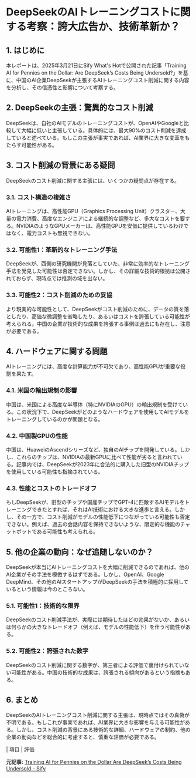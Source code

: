 # DeepSeekのAIトレーニングコストに関する考察：誇大広告か、技術革新か？

## 1. はじめに

本レポートは、2025年3月21日にSify What's Hotで公開された記事「Training AI for Pennies on the Dollar: Are DeepSeek’s Costs Being Undersold?」を基に、中国のAI企業DeepSeekが主張するAIトレーニングコスト削減に関する内容を分析し、その信憑性と影響について考察する。

## 2. DeepSeekの主張：驚異的なコスト削減

DeepSeekは、自社のAIモデルのトレーニングコストが、OpenAIやGoogleと比較して大幅に低いと主張している。具体的には、最大90%のコスト削減を達成していると述べている。もしこの主張が事実であれば、AI業界に大きな変革をもたらす可能性がある。

## 3. コスト削減の背景にある疑問

DeepSeekのコスト削減に関する主張には、いくつかの疑問点が存在する。

### 3.1. コスト構造の複雑さ

AIトレーニングは、高性能GPU（Graphics Processing Unit）クラスター、大量の電力消費、高度なエンジニアによる継続的な調整など、多大なコストを要する。NVIDIAのようなGPUメーカーは、高性能GPUを安価に提供しているわけではなく、電力コストも無視できない。

### 3.2. 可能性1：革新的なトレーニング手法

DeepSeekが、西側の研究機関が見落としていた、非常に効率的なトレーニング手法を発見した可能性は否定できない。しかし、その詳細な技術的根拠は公開されておらず、現時点では推測の域を出ない。

### 3.3. 可能性2：コスト削減のための妥協

より現実的な可能性として、DeepSeekがコスト削減のために、データの質を落としたり、高価な微調整を省略したり、あるいはコストを誇張している可能性が考えられる。中国の企業が技術的な成果を誇張する事例は過去にも存在し、注意が必要である。

## 4. ハードウェアに関する問題

AIトレーニングには、高度な計算能力が不可欠であり、高性能GPUが重要な役割を果たす。

### 4.1. 米国の輸出規制の影響

中国は、米国による高度な半導体（特にNVIDIAのGPU）の輸出規制を受けている。この状況下で、DeepSeekがどのようなハードウェアを使用してAIモデルをトレーニングしているのかが問題となる。

### 4.2. 中国製GPUの性能

中国は、HuaweiのAscendシリーズなど、独自のAIチップを開発している。しかし、これらのチップは、NVIDIAの最新GPUに比べて性能が劣ると言われている。記事内では、DeepSeekが2023年に合法的に購入した旧型のNVIDIAチップを使用している可能性も指摘されている。

### 4.3. 性能とコストのトレードオフ

もしDeepSeekが、旧型のチップや国産チップでGPT-4に匹敵するAIモデルをトレーニングできたとすれば、それはAI技術における大きな進歩と言える。しかし、その一方で、コスト削減がモデルの性能低下につながっている可能性も否定できない。例えば、過去の会話内容を保持できないような、限定的な機能のチャットボットである可能性も考えられる。

## 5. 他の企業の動向：なぜ追随しないのか？

DeepSeekが本当にAIトレーニングコストを大幅に削減できるのであれば、他のAI企業がその手法を模倣するはずである。しかし、OpenAI、Google DeepMind、その他のAIスタートアップがDeepSeekの手法を積極的に採用しているという情報は今のところない。

### 5.1. 可能性1：技術的な限界

DeepSeekのコスト削減手法が、実際には期待したほどの効果がないか、あるいは何らかの大きなトレードオフ（例えば、モデルの性能低下）を伴う可能性がある。

### 5.2. 可能性2：誇張された数字

DeepSeekのコスト削減に関する数字が、第三者による評価で裏付けられていない可能性がある。中国の技術的な成果は、誇張される傾向があるという指摘もある。

## 6. まとめ

DeepSeekのAIトレーニングコスト削減に関する主張は、現時点ではその真偽が不明である。もしこれが事実であれば、AI業界に大きな影響を与える可能性がある。しかし、コスト削減の背景にある技術的な詳細、ハードウェアの制約、他の企業の動向などを総合的に考慮すると、慎重な評価が必要である。

| 項目 | 評価 

**元記事:** [Training AI for Pennies on the Dollar Are DeepSeek’s Costs Being Undersold - Sify](https://www.sify.com/ai-analytics/training-ai-for-pennies-on-the-dollar-are-deepseeks-costs-being-undersold/)